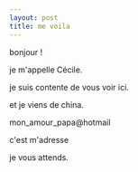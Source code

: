 ```yaml
---
layout: post
title: me voila
---
```


bonjour !

je m'appelle Cécile.

je suis contente de vous voir ici.

et je viens de china.

mon_amour_papa@hotmail

c'est m'adresse

je vous attends.
